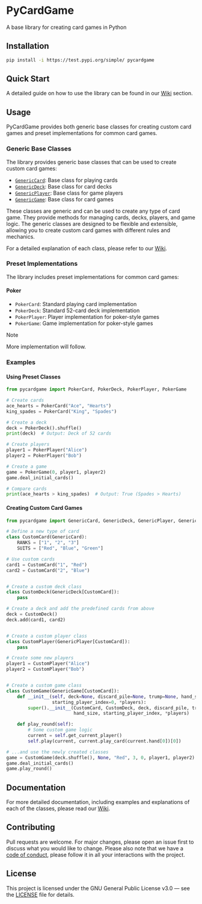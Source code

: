 # PyCardGame

A base library for creating card games in Python

<!--
Copyright (C) 2025  Popa-42
This program is free software: you can redistribute it and/or modify
it under the terms of the GNU General Public License as published by
the Free Software Foundation, either version 3 of the License, or
(at your option) any later version.
This program is distributed in the hope that it will be useful,
but WITHOUT ANY WARRANTY; without even the implied warranty of
MERCHANTABILITY or FITNESS FOR A PARTICULAR PURPOSE.  See the
GNU General Public License for more details.
You should have received a copy of the GNU General Public License
along with this program.  If not, see <https://www.gnu.org/licenses/>.
--->

## Installation

```bash
pip install -i https://test.pypi.org/simple/ pycardgame
```

## Quick Start

A detailed guide on how to use the library can be found in our
[Wiki](https://github.com/Popa-42/pycardgame/wiki) section.

## Usage

PyCardGame provides both generic base classes for creating custom card games and
preset implementations for common card games.

### Generic Base Classes

The library provides generic base classes that can be used to create custom card
games:

- [`GenericCard`](https://github.com/Popa-42/pycardgame/wiki/GenericCard): Base
  class for playing cards
- [`GenericDeck`](https://github.com/Popa-42/pycardgame/wiki/GenericDeck): Base
  class for card decks
- [`GenericPlayer`](https://github.com/Popa-42/pycardgame/wiki/GenericPlayer):
  Base class for game players
- [`GenericGame`](https://github.com/Popa-42/pycardgame/wiki/GenericGame): Base
  class for card games

These classes are generic and can be used to create any type of card game. They
provide methods for managing cards, decks, players, and game logic. The generic
classes are designed to be flexible and extensible, allowing you to create
custom card games with different rules and mechanics.

For a detailed explanation of each class, please refer to our
[Wiki](https://github.com/Popa-42/pycardgame/wiki).

### Preset Implementations

The library includes preset implementations for common card games:

#### Poker

- `PokerCard`: Standard playing card implementation
- `PokerDeck`: Standard 52-card deck implementation
- `PokerPlayer`: Player implementation for poker-style games
- `PokerGame`: Game implementation for poker-style games

> [!NOTE]
> More implementation will follow.

### Examples

#### Using Preset Classes

```python
from pycardgame import PokerCard, PokerDeck, PokerPlayer, PokerGame

# Create cards
ace_hearts = PokerCard("Ace", "Hearts")
king_spades = PokerCard("King", "Spades")

# Create a deck
deck = PokerDeck().shuffle()
print(deck)  # Output: Deck of 52 cards

# Create players
player1 = PokerPlayer("Alice")
player2 = PokerPlayer("Bob")

# Create a game
game = PokerGame(0, player1, player2)
game.deal_initial_cards()

# Compare cards
print(ace_hearts > king_spades)  # Output: True (Spades > Hearts)
```

#### Creating Custom Card Games

```python
from pycardgame import GenericCard, GenericDeck, GenericPlayer, GenericGame

# Define a new type of card
class CustomCard(GenericCard):
    RANKS = ["1", "2", "3"]
    SUITS = ["Red", "Blue", "Green"]

# Use custom cards
card1 = CustomCard("1", "Red")
card2 = CustomCard("2", "Blue")


# Create a custom deck class
class CustomDeck(GenericDeck[CustomCard]):
    pass

# Create a deck and add the predefined cards from above
deck = CustomDeck()
deck.add(card1, card2)


# Create a custom player class
class CustomPlayer(GenericPlayer[CustomCard]):
    pass

# Create some new players
player1 = CustomPlayer("Alice")
player2 = CustomPlayer("Bob")


# Create a custom game class
class CustomGame(GenericGame[CustomCard]):
    def __init__(self, deck=None, discard_pile=None, trump=None, hand_size=4,
                 starting_player_index=0, *players):
        super().__init__(CustomCard, CustomDeck, deck, discard_pile, trump,
                         hand_size, starting_player_index, *players)

    def play_round(self):
        # Some custom game logic
        current = self.get_current_player()
        self.play(current, current.play_card(current.hand[0])[0])

# ...and use the newly created classes
game = CustomGame(deck.shuffle(), None, "Red", 3, 0, player1, player2)
game.deal_initial_cards()
game.play_round()
```

## Documentation

For more detailed documentation, including examples and explanations of each of
the classes, please read our [Wiki](https://github.com/Popa-42/pycardgame/wiki).

## Contributing

Pull requests are welcome. For major changes, please open an issue first to
discuss what you would like to change. Please also note that we have a
[code of conduct](CODE_OF_CONDUCT.md), please follow it in all your interactions
with the project.

## License

This project is licensed under the GNU General Public License v3.0 — see the
[LICENSE](LICENSE) file for details.

